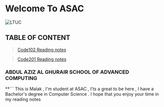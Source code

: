 # Welcome To ASAC
![LTUC](https://img.alwakeelnews.com/Content/Upload/small/8202013104316907594295.jpg)

## TABLE OF CONTENT 
> [Code102 Reading notes](https://malakmomani.github.io/reading-notes/code102/home)

> [Code201 Reading notes](https://malakmomani.github.io/reading-notes/code201/home)

### ABDUL AZIZ AL GHURAIR SCHOOL OF ADVANCED COMPUTING

**```
This is Malak , I'm student at ASAC , I'ts a great to be here , I have a Bachelor's degree in Computer Science .
I hope that you enjoy your time in my reading notes
```**


